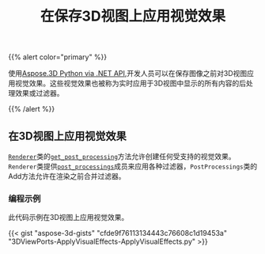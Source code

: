 ﻿---
title: 在保存3D视图上应用视觉效果
type: docs
weight: 10
url: /zh/python-net/apply-visual-effects-on-saving-3d-views/
description: 使用Aspose.3D进行Python via .NET API，开发人员可以在保存图像之前对3D视图应用视觉效果。这些视觉效果也被称为实时应用于3D视图中显示的所有内容的后处理效果或过滤器。
---
{{% alert color="primary" %}}

使用[Aspose.3D Python via .NET API](https://products.aspose.com/3d/python-net/),开发人员可以在保存图像之前对3D视图应用视觉效果。这些视觉效果也被称为实时应用于3D视图中显示的所有内容的后处理效果或过滤器。

{{% /alert %}}
## **在3D视图上应用视觉效果**
[`Renderer`](https://reference.aspose.com/3d/net/aspose.threed.render/renderer)类的[`get_post_processing`](https://reference.aspose.com/3d/net/aspose.threed.render/renderer/methods/getpostprocessing)方法允许创建任何受支持的视觉效果。`Renderer`类提供[`post_processings`](https://reference.aspose.com/3d/net/aspose.threed.render/renderer/properties/postprocessings)成员来应用各种过滤器，`PostProcessings`类的Add方法允许在渲染之前合并过滤器。
### **编程示例**
此代码示例在3D视图上应用视觉效果。

{{< gist "aspose-3d-gists" "cfde9f76113134443c76608c1d19453a" "3DViewPorts-ApplyVisualEffects-ApplyVisualEffects.py" >}}
